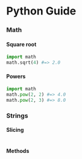 # Python Guide

### Math

#### Square root

```python
import math
math.sqrt(4) #=> 2.0
```

#### Powers

```python
import math
math.pow(2, 2) #=> 4.0
math.pow(2, 3) #=> 8.0
```

### Strings

#### Slicing

```python
```

#### Methods

```python

```
